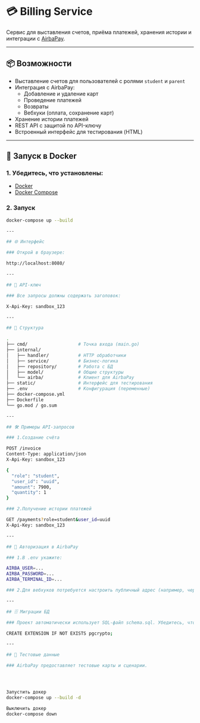 # 💳 Billing Service

Сервис для выставления счетов, приёма платежей, хранения истории и интеграции с [AirbaPay](https://doc.airbapay.kz).

---

## 📦 Возможности

- Выставление счетов для пользователей с ролями `student` и `parent`
- Интеграция с AirbaPay:
  - Добавление и удаление карт
  - Проведение платежей
  - Возвраты
  - Вебхуки (оплата, сохранение карт)
- Хранение истории платежей
- REST API с защитой по API-ключу
- Встроенный интерфейс для тестирования (HTML)

---

## 🚀 Запуск в Docker

### 1. Убедитесь, что установлены:

- [Docker](https://docs.docker.com/get-docker/)
- [Docker Compose](https://docs.docker.com/compose/install/)

### 2. Запуск

```bash
docker-compose up --build

---

## 🌐 Интерфейс

### Открой в браузере:

http://localhost:8080/

---

## 🔐 API-ключ

### Все запросы должны содержать заголовок:

X-Api-Key: sandbox_123

---

## 📂 Структура

.
├── cmd/                   # Точка входа (main.go)
├── internal/
│   ├── handler/           # HTTP обработчики
│   ├── service/           # Бизнес-логика
│   ├── repository/        # Работа с БД
│   ├── model/             # Общие структуры
│   └── airba/             # Клиент для AirbaPay
├── static/                # Интерфейс для тестирования
├── .env                   # Конфигурация (переменные)
├── docker-compose.yml
├── Dockerfile
└── go.mod / go.sum

---

## 🛠 Примеры API-запросов

### 1.Создание счёта

POST /invoice
Content-Type: application/json
X-Api-Key: sandbox_123

{
  "role": "student",
  "user_id": "uuid",
  "amount": 7900,
  "quantity": 1
}

### 2.Получение истории платежей

GET /payments?role=student&user_id=uuid
X-Api-Key: sandbox_123

---

## 📝 Авторизация в AirbaPay

### 1.В .env укажите:

AIRBA_USER=...
AIRBA_PASSWORD=...
AIRBA_TERMINAL_ID=...

### 2.Для вебхуков потребуется настроить публичный адрес (например, через ngrok).

---

## 🗄 Миграции БД

### Проект автоматически использует SQL-файл schema.sql. Убедитесь, что расширение pgcrypto подключено, если используете gen_random_uuid():

CREATE EXTENSION IF NOT EXISTS pgcrypto;

---

## 🧪 Тестовые данные

### AirbaPay предоставляет тестовые карты и сценарии.




Запустить докер
docker-compose up --build -d

Выключить докер
docker-compose down
